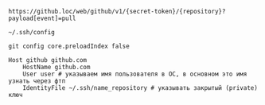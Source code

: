 `https://github.loc/web/github/v1/{secret-token}/{repository}?payload[event]=pull`

`~/.ssh/config`

`git config core.preloadIndex false`

```shell
Host github github.com
    HostName github.com
    User user # указываем имя пользователя в ОС, в основном это имя узнать через фтп
    IdentityFile ~/.ssh/name_repository # указывать закрытый (private) ключ
```
